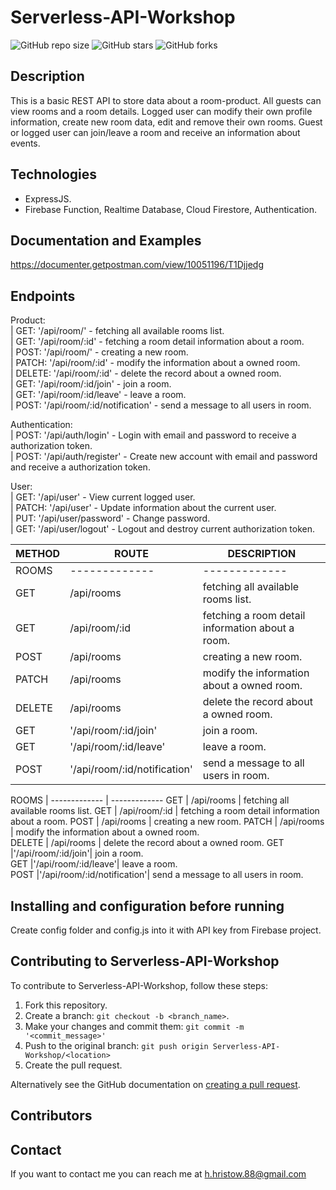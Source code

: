 # Serverless-API-Workshop

![GitHub repo size](https://img.shields.io/github/repo-size/retry2z/Serverless-API-Workshop)
![GitHub stars](https://img.shields.io/github/stars/retry2z/Serverless-API-Workshop?style=social)
![GitHub forks](https://img.shields.io/github/forks/retry2z/Serverless-API-Workshop?style=social)

## Description

This is a basic REST API to store data about a room-product. All guests can view rooms and a room details. Logged user can modify their own profile information, create new room data, edit and remove their own rooms. Guest or logged user can join/leave a room and receive an information about events.

## Technologies

- ExpressJS.
- Firebase Function, Realtime Database, Cloud Firestore, Authentication.

## Documentation and Examples

https://documenter.getpostman.com/view/10051196/T1Djjedg

## Endpoints

Product:  
 |  GET: '/api/room/' - fetching all available rooms list.  
 |  GET: '/api/room/:id' - fetching a room detail information about a room.  
 |  POST: '/api/room/' - creating a new room.  
 |  PATCH: '/api/room/:id' - modify the information about a owned room.  
 |  DELETE: '/api/room/:id' - delete the record about a owned room.  
 |  GET: '/api/room/:id/join' - join a room.  
 |  GET: '/api/room/:id/leave' - leave a room.  
 |  POST: '/api/room/:id/notification' - send a message to all users in room.  
 

Authentication:  
 |  POST: '/api/auth/login' - Login with email and password to receive a authorization token.  
 |  POST: '/api/auth/register' - Create new account with email and password and receive a authorization token.  

User:  
 |  GET: '/api/user' - View current logged user.  
 |  PATCH: '/api/user' - Update information about the current user.  
 |  PUT: '/api/user/password' - Change password.  
 |  GET: '/api/user/logout' - Logout and destroy current authorization token.  


METHOD | ROUTE | DESCRIPTION
------|-------------|---------
ROOMS | ------------- | -------------
GET | /api/rooms | fetching all available rooms list.
GET | /api/room/:id | fetching a room detail information about a room.
POST | /api/rooms | creating a new room. 
PATCH | /api/rooms | modify the information about a owned room.  
DELETE | /api/rooms | delete the record about a owned room. 
GET |'/api/room/:id/join'| join a room.  
GET |'/api/room/:id/leave'| leave a room.  
POST |'/api/room/:id/notification'| send a message to all users in room.  

ROOMS | ------------- | -------------
GET | /api/rooms | fetching all available rooms list.
GET | /api/room/:id | fetching a room detail information about a room.
POST | /api/rooms | creating a new room. 
PATCH | /api/rooms | modify the information about a owned room.  
DELETE | /api/rooms | delete the record about a owned room. 
GET |'/api/room/:id/join'| join a room.  
GET |'/api/room/:id/leave'| leave a room.  
POST |'/api/room/:id/notification'| send a message to all users in room.  

## Installing and configuration before running

Create config folder and config.js into it with API key from Firebase project.

## Contributing to Serverless-API-Workshop
To contribute to Serverless-API-Workshop, follow these steps:

1. Fork this repository.
2. Create a branch: `git checkout -b <branch_name>`.
3. Make your changes and commit them: `git commit -m '<commit_message>'`
4. Push to the original branch: `git push origin Serverless-API-Workshop/<location>`
5. Create the pull request.

Alternatively see the GitHub documentation on [creating a pull request](https://help.github.com/en/github/collaborating-with-issues-and-pull-requests/creating-a-pull-request).

## Contributors



## Contact

If you want to contact me you can reach me at h.hristow.88@gmail.com

